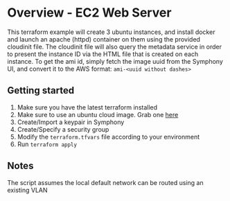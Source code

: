 # Overview - EC2 Web Server
This terraform example will create 3 ubuntu instances, and install docker and launch an apache (httpd) container on them using the provided cloudinit file.
The cloudinit file will also query the metadata service in order to present the instance ID via the HTML file that is created on each instance. 
To get the ami id, simply fetch the image uuid from the Symphony UI, and convert it to the AWS format:
`ami-<uuid without dashes>`

## Getting started
1. Make sure you have the latest terraform installed
2. Make sure to use an ubuntu cloud image. Grab one [here](https://cloud-images.ubuntu.com/zesty/current/zesty-server-cloudimg-amd64.img)
3. Create/Import a keypair in Symphony
4. Create/Specify a security group
5. Modify the `terraform.tfvars` file according to your environment
6. Run `terraform apply`

## Notes
The script assumes the local default network can be routed using an existing VLAN
